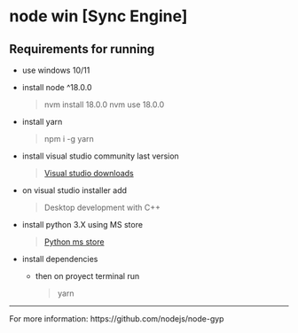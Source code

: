 # node win [Sync Engine]

<h2>Requirements for running</h2>

- use windows 10/11
- install node ^18.0.0
    > nvm install 18.0.0
    > nvm use 18.0.0
- install yarn
    > npm i -g yarn
- install visual studio community last version
    > [Visual studio downloads](https://visualstudio.microsoft.com/es/downloads/)
- on visual studio installer add
    > Desktop development with C++
- install python 3.X using MS store
    > [Python ms store](https://apps.microsoft.com/detail/9nrwmjp3717k?hl=en-us&gl=US)

- install dependencies
    + then on proyect terminal run
        > yarn

<hr>
For more information:
https://github.com/nodejs/node-gyp


